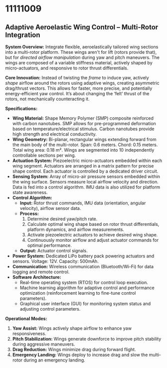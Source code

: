 # 11111009

## Adaptive Aeroelastic Wing Control – Multi-Rotor Integration

**System Overview:** Integrate flexible, aeroelastically tailored wing sections into a multi-rotor platform. These wings aren't for lift (rotors provide that), but for *directed airflow manipulation* during yaw and pitch maneuvers. The wings are composed of a variable stiffness material, actively shaped by micro-actuators, and responsive to rotor thrust differentials.

**Core Innovation:** Instead of twisting the *frame* to induce yaw, actively *shape* airflow around the rotors using adaptive wings, creating asymmetric drag/thrust vectors. This allows for faster, more precise, and potentially energy-efficient yaw control. It’s about changing the ‘felt’ thrust of the rotors, not mechanically counteracting it.

**Specifications:**

*   **Wing Material:** Shape Memory Polymer (SMP) composite reinforced with carbon nanotubes.  SMP allows for pre-programmed deformation based on temperature/electrical stimulus.  Carbon nanotubes provide high strength and electrical conductivity.
*   **Wing Geometry:**  Bi-planar, rectangular wings extending forward from the main body of the multi-rotor.  Span: 0.6 meters. Chord: 0.15 meters. Total wing area: 0.18 m². Wings are segmented into 10 independently controllable sections per wing.
*   **Actuation System:** Piezoelectric micro-actuators embedded within each wing segment. Actuators are arranged in a matrix pattern for precise shape control. Each actuator is controlled by a dedicated driver circuit.
*   **Sensing System:** Array of micro-air pressure sensors embedded within the wing surface.  Sensors measure local airflow velocity and direction.  Data is fed into a control algorithm. IMU data is also utilized for platform state awareness.
*   **Control Algorithm:**
    *   **Input:** Rotor thrust commands, IMU data (orientation, angular velocity), airflow sensor data.
    *   **Process:**
        1.  Determine desired yaw/pitch rate.
        2.  Calculate optimal wing shape based on rotor thrust differentials, platform dynamics, and airflow measurements.
        3.  Activate piezoelectric actuators to achieve desired wing shape.
        4.  Continuously monitor airflow and adjust actuator commands for optimal performance.
    *   **Output:** Actuator control signals.
*   **Power System:** Dedicated LiPo battery pack powering actuators and sensors. Voltage: 12V. Capacity: 500mAh.
*   **Communication:** Wireless communication (Bluetooth/Wi-Fi) for data logging and remote control.
*   **Software Architecture:**
    *   Real-time operating system (RTOS) for control loop execution.
    *   Machine learning algorithm for adaptive control and performance optimization (reinforcement learning to fine-tune control parameters).
    *   Graphical user interface (GUI) for monitoring system status and adjusting control parameters.

**Operational Modes:**

1.  **Yaw Assist:**  Wings actively shape airflow to enhance yaw responsiveness.
2.  **Pitch Stabilization:** Wings generate downforce to improve pitch stability during aggressive maneuvers.
3.  **Drag Reduction:** Wings minimize drag during forward flight.
4.  **Emergency Landing:** Wings deploy to increase drag and slow the multi-rotor during an emergency landing.